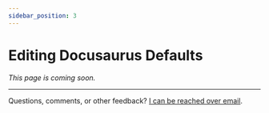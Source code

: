 ```yaml
---
sidebar_position: 3
---
```


# Editing Docusaurus Defaults

*This page is coming soon.*

---

Questions, comments, or other feedback? [I can be reached over email](mailto:contact@swlacy.com).